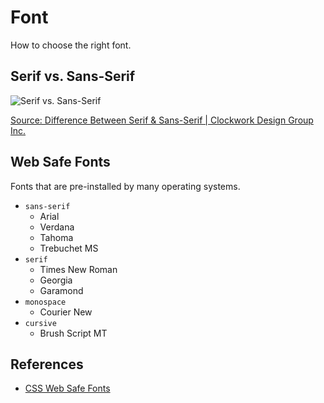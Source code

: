 # Font

How to choose the right font.

## Serif vs. Sans-Serif

![Serif vs. Sans-Serif](https://docs.tomy.me/docs/serif-vs-sans-serif.jpg)

<figcaption><a href="https://www.cdgi.com/2016/09/serif-vs-sans-serif-fonts/" target="_blank" rel="noopener noreferrer">Source: Difference Between Serif & Sans-Serif | Clockwork Design Group Inc.</a></figcaption>

## Web Safe Fonts

Fonts that are pre-installed by many operating systems.

- `sans-serif`
  - Arial
  - Verdana
  - Tahoma
  - Trebuchet MS
- `serif`
  - Times New Roman
  - Georgia
  - Garamond
- `monospace`
  - Courier New
- `cursive`
  - Brush Script MT

## References

- [CSS Web Safe Fonts](https://www.w3schools.com/cssref/css_websafe_fonts.php)
